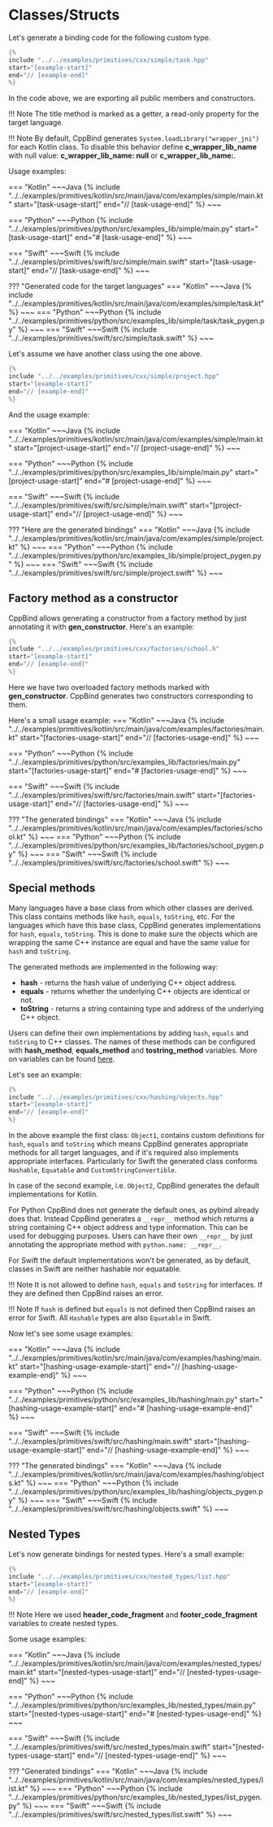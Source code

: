 # Classes/Structs

Let's generate a binding code for the following custom type.

~~~C++
{% 
include "../../examples/primitives/cxx/simple/task.hpp"
start="[example-start]"
end="// [example-end]"
%} 
~~~

In the code above, we are exporting all public members and constructors.

!!! Note
    The title method is marked as a getter, a read-only property for the
    target language.

!!! Note
    By default, CppBind generates `System.loadLibrary("wrapper_jni")` for
    each Kotlin class. To disable this behavior define
    **c_wrapper_lib_name** with null value: **c_wrapper_lib_name: null** or
    **c_wrapper_lib_name:**.

Usage examples:

=== "Kotlin"
    ~~~Java
    {% 
    include "../../examples/primitives/kotlin/src/main/java/com/examples/simple/main.kt" 
    start="[task-usage-start]"
    end="// [task-usage-end]"
    %} 
    ~~~

=== "Python"
    ~~~Python
    {% 
    include "../../examples/primitives/python/src/examples_lib/simple/main.py" 
    start="[task-usage-start]"
    end="# [task-usage-end]"
    %} 
    ~~~

=== "Swift"
    ~~~Swift
    {% 
    include "../../examples/primitives/swift/src/simple/main.swift" 
    start="[task-usage-start]"
    end="// [task-usage-end]"
    %} 
    ~~~

??? "Generated code for the target languages"
    === "Kotlin"
        ~~~Java
        {% 
        include "../../examples/primitives/kotlin/src/main/java/com/examples/simple/task.kt" 
        %} 
        ~~~
    === "Python"
        ~~~Python
        {% 
        include "../../examples/primitives/python/src/examples_lib/simple/task/task_pygen.py" 
        %} 
        ~~~
    === "Swift"
        ~~~Swift
        {% 
        include "../../examples/primitives/swift/src/simple/task.swift" 
        %} 
        ~~~

Let's assume we have another class using the one above.

~~~C++
{% 
include "../../examples/primitives/cxx/simple/project.hpp"
start="[example-start]"
end="// [example-end]"
%} 
~~~

And the usage example:

=== "Kotlin"
    ~~~Java
    {% 
    include "../../examples/primitives/kotlin/src/main/java/com/examples/simple/main.kt" 
    start="[project-usage-start]"
    end="// [project-usage-end]"
    %} 
    ~~~

=== "Python"
    ~~~Python
    {% 
    include "../../examples/primitives/python/src/examples_lib/simple/main.py" 
    start="[project-usage-start]"
    end="# [project-usage-end]"
    %} 
    ~~~

=== "Swift"
    ~~~Swift
    {% 
    include "../../examples/primitives/swift/src/simple/main.swift" 
    start="[project-usage-start]"
    end="// [project-usage-end]"
    %} 
    ~~~

??? "Here are the generated bindings"
    === "Kotlin"
        ~~~Java
        {% 
        include "../../examples/primitives/kotlin/src/main/java/com/examples/simple/project.kt" 
        %} 
        ~~~
    === "Python"
        ~~~Python
        {% 
        include "../../examples/primitives/python/src/examples_lib/simple/project_pygen.py" 
        %} 
        ~~~
    === "Swift"
        ~~~Swift
        {% 
        include "../../examples/primitives/swift/src/simple/project.swift" 
        %} 
        ~~~

## Factory method as a constructor

CppBind allows generating a constructor from a factory method by just annotating it with
**gen_constructor**.
Here's an example:

~~~C++
{% 
include "../../examples/primitives/cxx/factories/school.h"
start="[example-start]"
end="// [example-end]"
%} 
~~~

Here we have two overloaded factory methods marked with **gen_constructor**.
CppBind generates two constructors corresponding to them.


Here's a small usage example:
=== "Kotlin"
    ~~~Java
    {% 
    include "../../examples/primitives/kotlin/src/main/java/com/examples/factories/main.kt" 
    start="[factories-usage-start]"
    end="// [factories-usage-end]"
    %} 
    ~~~

=== "Python"
    ~~~Python
    {% 
    include "../../examples/primitives/python/src/examples_lib/factories/main.py" 
    start="[factories-usage-start]"
    end="# [factories-usage-end]"
    %} 
    ~~~

=== "Swift"
    ~~~Swift
    {% 
    include "../../examples/primitives/swift/src/factories/main.swift" 
    start="[factories-usage-start]"
    end="// [factories-usage-end]"
    %} 
    ~~~

??? "The generated bindings"
    === "Kotlin"
        ~~~Java
        {% 
        include "../../examples/primitives/kotlin/src/main/java/com/examples/factories/school.kt" 
        %} 
        ~~~
    === "Python"
        ~~~Python
        {% 
        include "../../examples/primitives/python/src/examples_lib/factories/school_pygen.py" 
        %} 
        ~~~
    === "Swift"
        ~~~Swift
        {% 
        include "../../examples/primitives/swift/src/factories/school.swift" 
        %} 
        ~~~

## Special methods

Many languages have a base class from which other classes are derived.
This class contains methods like `hash`, `equals`, `toString`, etc. For
the languages which have this base class, CppBind generates
implementations for `hash`, `equals`, `toString`. This is done to make
sure the objects which are wrapping the same C++ instance are equal and
have the same value for `hash` and `toString`.

The generated methods are implemented in the following way:

-   **hash** - returns the hash value of underlying C++ object address.
-   **equals** - returns whether the underlying C++ objects are
    identical or not.
-   **toString** - returns a string containing type and address of the
    underlying C++ object.

Users can define their own implementations by adding `hash`, `equals`
and `toString` to C++ classes. The names of these methods can be
configured with **hash_method**, **equals_method** and
**tostring_method** variables. More on variables can be found
[here](../03_get_started/09_var_def.md).

Let's see an example:

~~~C++
{% 
include "../../examples/primitives/cxx/hashing/objects.hpp"
start="[example-start]"
end="// [example-end]"
%} 
~~~

In the above example the first class: `Object1`, contains custom
definitions for `hash`, `equals` and `toString` which means CppBind
generates appropriate methods for all target languages, and if it's
required also implements appropriate interfaces. Particularly for Swift
the generated class conforms `Hashable`, `Equatable` and
`CustomStringConvertible`.

In case of the second example, i.e. `Object2`, CppBind generates the
default implementations for Kotlin.

For Python CppBind does not generate the default ones, as pybind already
does that. Instead CppBind generates a `__repr__` method which returns a
string containing C++ object address and type information. This can be
used for debugging purposes. Users can have their own `__repr__` by just
annotating the appropriate method with `python.name: __repr__`.

For Swift the default implementations won't be generated, as by
default, classes in Swift are neither hashable nor equatable.

!!! Note
    It is not allowed to define `hash`, `equals` and `toString` for
    interfaces. If they are defined then CppBind raises an error.

!!! Note
    If `hash` is defined but `equals` is not defined then CppBind raises an
    error for Swift. All `Hashable` types are also `Equatable` in Swift.

Now let's see some usage examples:

=== "Kotlin"
    ~~~Java
    {% 
    include "../../examples/primitives/kotlin/src/main/java/com/examples/hashing/main.kt" 
    start="[hashing-usage-example-start]"
    end="// [hashing-usage-example-end]"
    %} 
    ~~~

=== "Python"
    ~~~Python
    {% 
    include "../../examples/primitives/python/src/examples_lib/hashing/main.py" 
    start="[hashing-usage-example-start]"
    end="# [hashing-usage-example-end]"
    %} 
    ~~~

=== "Swift"
    ~~~Swift
    {% 
    include "../../examples/primitives/swift/src/hashing/main.swift" 
    start="[hashing-usage-example-start]"
    end="// [hashing-usage-example-end]"
    %} 
    ~~~

??? "The generated bindings"
    === "Kotlin"
        ~~~Java
        {% 
        include "../../examples/primitives/kotlin/src/main/java/com/examples/hashing/objects.kt" 
        %} 
        ~~~
    === "Python"
        ~~~Python
        {% 
        include "../../examples/primitives/python/src/examples_lib/hashing/objects_pygen.py" 
        %} 
        ~~~
    === "Swift"
        ~~~Swift
        {% 
        include "../../examples/primitives/swift/src/hashing/objects.swift" 
        %} 
        ~~~

## Nested Types

Let's now generate bindings for nested types. Here's a small example:

~~~C++
{% 
include "../../examples/primitives/cxx/nested_types/list.hpp"
start="[example-start]"
end="// [example-end]"
%} 
~~~

!!! Note
    Here we used **header_code_fragment** and **footer_code_fragment**
    variables to create nested types.

Some usage examples:

=== "Kotlin"
    ~~~Java
    {% 
    include "../../examples/primitives/kotlin/src/main/java/com/examples/nested_types/main.kt" 
    start="[nested-types-usage-start]"
    end="// [nested-types-usage-end]"
    %} 
    ~~~

=== "Python"
    ~~~Python
    {% 
    include "../../examples/primitives/python/src/examples_lib/nested_types/main.py" 
    start="[nested-types-usage-start]"
    end="# [nested-types-usage-end]"
    %} 
    ~~~

=== "Swift"
    ~~~Swift
    {% 
    include "../../examples/primitives/swift/src/nested_types/main.swift" 
    start="[nested-types-usage-start]"
    end="// [nested-types-usage-end]"
    %} 
    ~~~

??? "Generated bindings"
    === "Kotlin"
        ~~~Java
        {% 
        include "../../examples/primitives/kotlin/src/main/java/com/examples/nested_types/list.kt" 
        %} 
        ~~~
    === "Python"
        ~~~Python
        {% 
        include "../../examples/primitives/python/src/examples_lib/nested_types/list_pygen.py" 
        %} 
        ~~~
    === "Swift"
        ~~~Swift
        {% 
        include "../../examples/primitives/swift/src/nested_types/list.swift" 
        %} 
        ~~~
